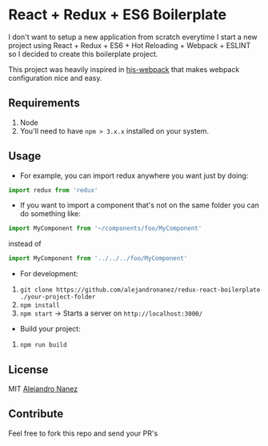 React + Redux + ES6 Boilerplate
====
I don't want to setup a new application from scratch everytime I start a new project using React + Redux + ES6 + Hot Reloading + Webpack + ESLINT so I decided to create this boilerplate project.

This project was heavily inspired in [hjs-webpack](https://github.com/HenrikJoreteg/hjs-webpack) that makes webpack configuration nice and easy.

## Requirements
1. Node
2. You'll need to have `npm > 3.x.x` installed on your system.

## Usage

* For example, you can import redux anywhere you want just by doing:
```js
import redux from 'redux'
```

* If you want to import a component that's not on the same folder you can do something like: 

```js
import MyComponent from '~/components/foo/MyComponent'
```

instead of

```js
import MyComponent from '../../../foo/MyComponent'
```

* For development:

1. `git clone https://github.com/alejandronanez/redux-react-boilerplate ./your-project-folder`
2. `npm install`
3. `npm start` -> Starts a server on `http://localhost:3000/`

* Build your project:

1. `npm run build`

## License
MIT [Alejandro Nanez](https://github.com/alejandronanez)

## Contribute
Feel free to fork this repo and send your PR's

